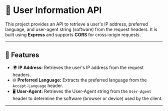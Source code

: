 # 📡 User Information API

This project provides an API to retrieve a user's IP address, preferred language, and user-agent string (software) from the request headers. It is built using **Express** and supports **CORS** for cross-origin requests.

---

## 🚀 Features

- 🌍 **IP Address:** Retrieves the user's IP address from the request headers.
- 🌐 **Preferred Language:** Extracts the preferred language from the `Accept-Language` header.
- 🖥 **User-Agent:** Retrieves the User-Agent string from the `User-Agent` header to determine the software (browser or device) used by the client.

---

